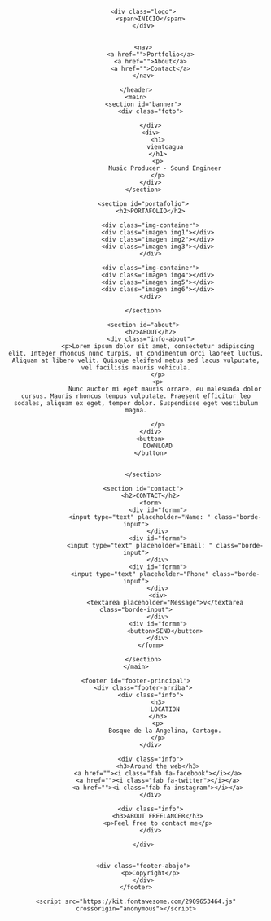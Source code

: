<!DOCTYPE html>

<html>

<head>
    <meta charset="UTF-8">
    <meta name="viewport" content="width=device-width,initial-scale1.0">
    <link rel="stylesheet" href="css/reset.css">
    <link href="https://fonts.googleapis.com/css2?family=Montserrat:wght@300&display=swap" rel="stylesheet">
    <link rel="stylesheet" href="css/general.css">
    <title>CV Joe M</title>
</head>

<body>
    <header id="header-principal">

        <div class="logo">
            <span>INICIO</span>
        </div>


        <nav>
            <a href="">Portfolio</a>
            <a href="">About</a>
            <a href="">Contact</a>
        </nav>

    </header>
    <main>
        <section id="banner">
            <div class="foto">

            </div>
            <div>
                <h1>
                    vientoagua
                </h1>
                <p>
                    Music Producer - Sound Engineer
                </p>
            </div>
        </section>

        <section id="portafolio">
            <h2>PORTAFOLIO</h2>

            <div class="img-container">
                <div class="imagen img1"></div>
                <div class="imagen img2"></div>
                <div class="imagen img3"></div>
            </div>

            <div class="img-container">
                <div class="imagen img4"></div>
                <div class="imagen img5"></div>
                <div class="imagen img6"></div>
            </div>

        </section>

        <section id="about">
            <h2>ABOUT</h2>
            <div class="info-about">
                <p>Lorem ipsum dolor sit amet, consectetur adipiscing elit. Integer rhoncus nunc turpis, ut condimentum orci laoreet luctus. Aliquam at libero velit. Quisque eleifend metus sed lacus vulputate, vel facilisis mauris vehicula.
                </p>
                <p>
                    Nunc auctor mi eget mauris ornare, eu malesuada dolor cursus. Mauris rhoncus tempus vulputate. Praesent efficitur leo sodales, aliquam ex eget, tempor dolor. Suspendisse eget vestibulum magna.

                </p>
            </div>
            <button>
                DOWNLOAD
            </button>


        </section>

        <section id="contact">
            <h2>CONTACT</h2>
            <form>
                <div id="formm">
                    <input type="text" placeholder="Name: " class="borde-input">
                </div>
                <div id="formm">
                    <input type="text" placeholder="Email: " class="borde-input">
                </div>
                <div id="formm">
                    <input type="text" placeholder="Phone" class="borde-input">
                </div>
                <div>
                    <textarea placeholder="Message">v</textarea class="borde-input">
                </div>
                <div id="formm">
                    <button>SEND</button>
                </div>
            </form>

        </section>
    </main>

    <footer id="footer-principal">
        <div class="footer-arriba">
            <div class="info">
                <h3>
                    LOCATION
                </h3>
                <p>
                    Bosque de la Angelina, Cartago.
                </p>
            </div>

            <div class="info">
                <h3>Around the web</h3>
                <a href=""><i class="fab fa-facebook"></i></a>
                <a href=""><i class="fab fa-twitter"></i></a>
                <a href=""><i class="fab fa-instagram"></i></a>
            </div>
    
            <div class="info">
                <h3>ABOUT FREELANCER</h3>
                <p>Feel free to contact me</p>
            </div>

        </div>

        
        <div class="footer-abajo">
            <p>Copyright</p>
        </div>
    </footer>
    
    <script src="https://kit.fontawesome.com/2909653464.js" crossorigin="anonymous"></script>
</body>

</html>
